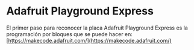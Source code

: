 # Adafruit Playground Express

El primer paso para reconocer la placa Adafruit Playground Express es la programación por bloques que se puede hacer en: [https://makecode.adafruit.com/](https://makecode.adafruit.com/)